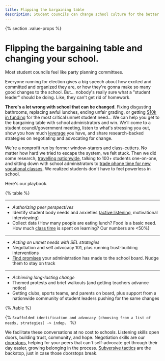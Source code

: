```yaml
---
title: Flipping the bargaining table 
description: Student councils can change school culture for the better.
---
```



{% section .value-props %}

# Flipping the bargaining table and changing your school.

Most student councils feel like party planning committees. 

Everyone running for election gives a big speech about how excited and committed and organized they are, or how they're gonna make so many good changes to the school. But... nobody's really sure what a "student leader" should be doing. Like, they can't get rid of homework.

**There's a lot wrong with school that can be changed**. Fixing disgusting bathrooms, replacing awful lunches, ending unfair grading, or getting [$10k in funding](https://www.the74million.org/article/students-got-10k-to-upgrade-their-hs-it-drove-a-citywide-wave-of-democracy/) for the most critical unmet student need... We can help you get to the bargaining table with school administrators and win. We'll come to a student council/government meeting, listen to what's stressing you out, show you how much [leverage](/doorstops) you have, and share research-backed strategies on negotiating and advocating for change. 

We're a nonprofit run by former window-starers and class-cutters. No matter how hard we tried to escape the system, we felt stuck. Then we did some research, [travelling nationwide](/leveraged), talking to 100+ students one-on-one, and sitting down with school administrators to [trade phone time for new vocational classes](/phones). We realized students don't have to feel powerless in school.

Here's our playbook.

{% table %}

---

- *Authorizing peer perspectives*
- Identify student body needs and anxieties ([active listening](/doorstops/listen), motivational interviewing)
- Collect data (How many people are eating lunch? Food is a basic need. How much [class time](/time) is spent on learning? Our numbers are <50%)

---

- *Acting on unmet needs with SEL strategies*
- Negotiation and self advocacy 101, plus running trust-building interventions
- [Find promises](/takingsteps) your administration has made to the school board. Nudge them to stay on track

---

- *Achieving long-lasting change*
- Themed protests and brief walkouts (and getting teachers advance notice)
- Getting clubs, sports teams, and parents on board, plus support from a nationwide community of student leaders pushing for the same changes

{% /table %}

{% `Scaffolded identification and advocacy (choosing from a list of needs, strategies) -> indep. ` %}


We facilitate these conversations at no cost to schools. Listening skills open doors, building trust, community, and hope. Negotiation skills are our [doorstops](/doorstops/extension), helping for your peers that can't self-advocate get through their day easier, growing belonging in the process. [Subversive tactics](https://libgen.rs/book/index.php?md5=14B09955E9326FD656B103384F87824D) are the backstop, just in case those doorstops break.